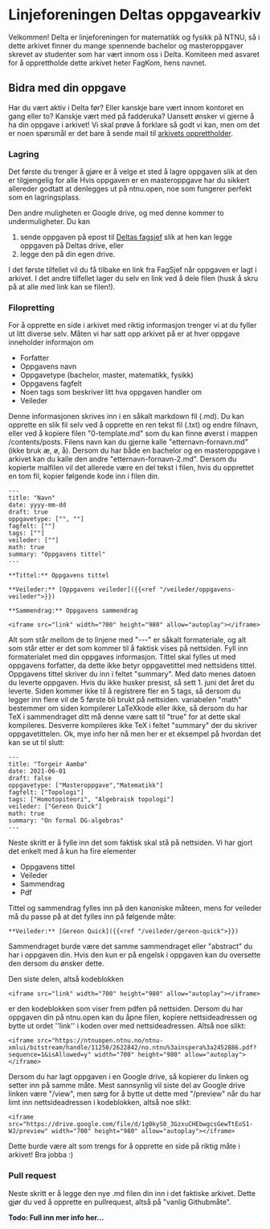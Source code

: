 # Linjeforeningen Deltas oppgavearkiv

Velkommen! Delta er linjeforeningen for matematikk og fysikk på NTNU, så i dette arkivet finner du mange spennende bachelor og masteroppgaver skrevet av studenter som har vært innom oss i Delta. Komiteen med asvaret for å opprettholde dette arkivet heter FagKom, hens navnet. 

## Bidra med din oppgave

Har du vært aktiv i Delta før? Eller kanskje bare vært innom kontoret en gang eller to? Kanskje vært med på fadderuka? Uansett ønsker vi gjerne å ha din oppgave i arkivet! Vi skal prøve å forklare så godt vi kan, men om det er noen spørsmål er det bare å sende mail til [arkivets opprettholder](mailto:torgeiraamboe@gmail.com). 

### Lagring
Det første du trenger å gjøre er å velge et sted å lagre oppgaven slik at den er tilgjengelig for alle Hvis oppgaven er en masteroppgave har du sikkert allereder godtatt at denlegges ut på ntnu.open, noe som fungerer perfekt som en lagringsplass. 

Den andre muligheten er Google drive, og med denne kommer to undermuligheter. Du kan
1) sende oppgaven på epost til [Deltas fagsjef](mailto:delta.fagsjef@gmail.com) slik at hen kan legge oppgaven på Deltas drive, eller
2) legge den på din egen drive. 

I det første tilfellet vil du få tilbake en link fra FagSjef når oppgaven er lagt i arkivet. I det andre tilfellet lager du selv en link ved å dele filen (husk å skru på at alle med link kan se filen!). 

### Filopretting 

For å opprette en side i arkivet med riktig informasjon trenger vi at du fyller ut litt diverse selv. Måten vi har satt opp arkivet på er at hver oppgave inneholder informajon om 
 - Forfatter
 - Oppgavens navn
 - Oppgavetype (bachelor, master, matematikk, fysikk)
 - Oppgavens fagfelt
 - Noen tags som beskriver litt hva oppgaven handler om
 - Veileder

Denne informasjonen skrives inn i en såkalt markdown fil (.md). Du kan opprette en slik fil selv ved å opprette en ren tekst fil (.txt) og endre filnavn, eller ved å kopiere filen "0-template.md" som du kan finne øverst i mappen /contents/posts. Filens navn kan du gjerne kalle "etternavn-fornavn.md" (ikke bruk æ, ø, å). Dersom du har både en bachelor og en masteroppgave i arkivet kan du kalle den andre "etternavn-fornavn-2.md". Dersom du kopierte malfilen vil det allerede være en del tekst i filen, hvis du opprettet en tom fil, kopier følgende kode inn i filen din. 

```
---
title: "Navn"
date: yyyy-mm-dd
draft: true
oppgavetype: ["", ""]
fagfelt: [""]
tags: [""]
veileder: [""]
math: true 
summary: "Oppgavens tittel"
---

**Tittel:** Oppgavens tittel

**Veileder:** [Oppgavens veileder]({{<ref "/veileder/oppgavens-veileder">}}) 

**Sammendrag:** Oppgavens sammendrag

<iframe src="link" width="700" height="980" allow="autoplay"></iframe>
```

Alt som står mellom de to linjene med "---" er såkalt formateriale, og alt som står etter er det som kommer til å faktisk vises på nettsiden. Fyll inn formaterialet med din oppgaves informasjon. Tittel skal fylles ut med oppgavens forfatter, da dette ikke betyr oppgavetittel med nettsidens tittel. Oppgavens tittel skriver du inn i feltet "summary".  Med dato menes datoen du leverte oppgaven. Hvis du ikke husker presist, så sett 1. juni det året du leverte. Siden kommer ikke til å registrere fler en 5 tags, så dersom du legger inn flere vil de 5 første bli brukt på nettsiden. variabelen "math" bestemmer om siden kompilerer LaTeXkode eller ikke, så dersom du har TeX i sammendraget ditt må denne være satt til "true" for at dette skal kompileres. Desverre kompileres ikke TeX i feltet "summary" der du skriver oppgavetittelen. Ok, mye info her nå men her er et eksempel på hvordan det kan se ut til slutt:

```
---
title: "Torgeir Aambø"
date: 2021-06-01
draft: false
oppgavetype: ["Masteroppgave","Matematikk"]
fagfelt: ["Topologi"]
tags: ["Homotopiteori", "Algebraisk topologi"]
veileder: ["Gereon Quick"]
math: true
summary: "On formal DG-algebras"
---
```

Neste skritt er å fylle inn det som faktisk skal stå på nettsiden. Vi har gjort det enkelt med å kun ha fire elementer
 - Oppgavens tittel
 - Veileder
 - Sammendrag
 - Pdf

Tittel og sammendrag fylles inn på den kanoniske måteen, mens for veileder må du passe på at det fylles inn på følgende måte:
```
**Veileder:** [Gereon Quick]({{<ref "/veileder/gereon-quick">}}) 
```
Sammendraget burde være det samme sammendraget eller "abstract" du har i oppgaven din. Hvis den kun er på engelsk i oppgaven kan du oversette den dersom du ønsker dette. 

Den siste delen, altså kodeblokken
```
<iframe src="link" width="700" height="980" allow="autoplay"></iframe>
```
er den kodeblokken som viser frem pdfen på nettsiden. Dersom du har oppgaven din på ntnu.open kan du åpne filen, kopiere nettsideadressen og bytte ut ordet ''link'' i koden over med nettsideadressen. Altså noe slikt:
```
<iframe src="https://ntnuopen.ntnu.no/ntnu-xmlui/bitstream/handle/11250/2622842/no.ntnu%3ainspera%3a2452886.pdf?sequence=1&isAllowed=y" width="700" height="980" allow="autoplay"></iframe>
```
Dersom du har lagt oppgaven i en Google drive, så kopierer du linken og setter inn på samme måte. Mest sannsynlig vil siste del av Google drive linken være "/view", men sørg for å bytte ut dette med "/preview" når du har limt inn nettsideadressen i kodeblokken, altså noe slikt:
```
<iframe src="https://drive.google.com/file/d/1g0kyS0_3GzxuCHEbwgcsGewTtEoS1-WJ/preview" width="700" height="980" allow="autoplay"></iframe>
```

Dette burde være alt som trengs for å opprette en side på riktig måte i arkivet! Bra jobba :)

### Pull request

Neste skritt er å legge den nye .md filen din inn i det faktiske arkivet. Dette gjør du ved å opprette en pullrequest, altså på "vanlig Githubmåte". 

**Todo: Full inn mer info her...**
